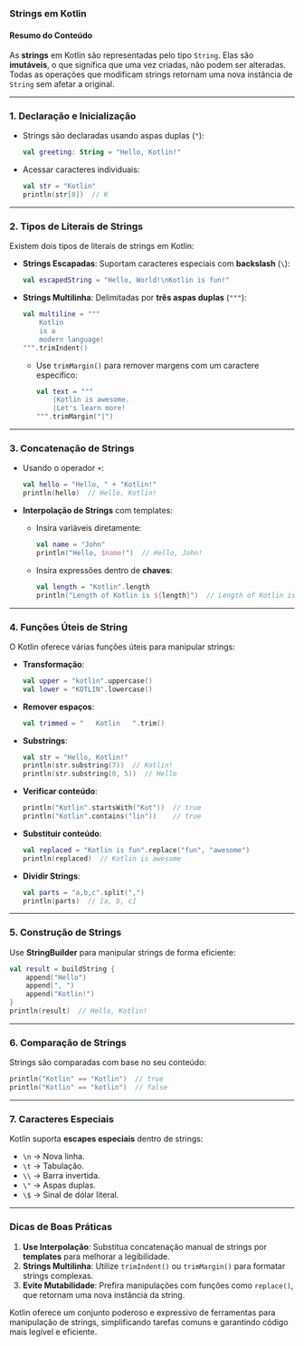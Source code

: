 ### **Strings em Kotlin**

#### **Resumo do Conteúdo**
As **strings** em Kotlin são representadas pelo tipo `String`. Elas são **imutáveis**, o que significa que uma vez criadas, não podem ser alteradas. Todas as operações que modificam strings retornam uma nova instância de `String` sem afetar a original.

---

### **1. Declaração e Inicialização**
- Strings são declaradas usando aspas duplas (`"`):
   ```kotlin
   val greeting: String = "Hello, Kotlin!"
   ```

- Acessar caracteres individuais:
   ```kotlin
   val str = "Kotlin"
   println(str[0])  // K
   ```

---

### **2. Tipos de Literais de Strings**
Existem dois tipos de literais de strings em Kotlin:
- **Strings Escapadas**: Suportam caracteres especiais com **backslash** (`\`):
   ```kotlin
   val escapedString = "Hello, World!\nKotlin is fun!"
   ```

- **Strings Multilinha**: Delimitadas por **três aspas duplas** (`"""`):
   ```kotlin
   val multiline = """
       Kotlin
       is a
       modern language!
   """.trimIndent()
   ```

   - Use `trimMargin()` para remover margens com um caractere específico:
     ```kotlin
     val text = """
         |Kotlin is awesome.
         |Let's learn more!
     """.trimMargin("|")
     ```

---

### **3. Concatenação de Strings**
- Usando o operador `+`:
   ```kotlin
   val hello = "Hello, " + "Kotlin!"
   println(hello)  // Hello, Kotlin!
   ```

- **Interpolação de Strings** com templates:
   - Insira variáveis diretamente:
     ```kotlin
     val name = "John"
     println("Hello, $name!")  // Hello, John!
     ```

   - Insira expressões dentro de **chaves**:
     ```kotlin
     val length = "Kotlin".length
     println("Length of Kotlin is ${length}")  // Length of Kotlin is 6
     ```

---

### **4. Funções Úteis de String**
O Kotlin oferece várias funções úteis para manipular strings:

- **Transformação**:
   ```kotlin
   val upper = "kotlin".uppercase()
   val lower = "KOTLIN".lowercase()
   ```

- **Remover espaços**:
   ```kotlin
   val trimmed = "   Kotlin   ".trim()
   ```

- **Substrings**:
   ```kotlin
   val str = "Hello, Kotlin!"
   println(str.substring(7))  // Kotlin!
   println(str.substring(0, 5))  // Hello
   ```

- **Verificar conteúdo**:
   ```kotlin
   println("Kotlin".startsWith("Kot"))  // true
   println("Kotlin".contains("lin"))    // true
   ```

- **Substituir conteúdo**:
   ```kotlin
   val replaced = "Kotlin is fun".replace("fun", "awesome")
   println(replaced)  // Kotlin is awesome
   ```

- **Dividir Strings**:
   ```kotlin
   val parts = "a,b,c".split(",")
   println(parts)  // [a, b, c]
   ```

---

### **5. Construção de Strings**
Use **StringBuilder** para manipular strings de forma eficiente:
```kotlin
val result = buildString {
    append("Hello")
    append(", ")
    append("Kotlin!")
}
println(result)  // Hello, Kotlin!
```

---

### **6. Comparação de Strings**
Strings são comparadas com base no seu conteúdo:
```kotlin
println("Kotlin" == "Kotlin")  // true
println("Kotlin" == "kotlin")  // false
```

---

### **7. Caracteres Especiais**
Kotlin suporta **escapes especiais** dentro de strings:
- `\n` → Nova linha.
- `\t` → Tabulação.
- `\\` → Barra invertida.
- `\"` → Aspas duplas.
- `\$` → Sinal de dólar literal.

---

### **Dicas de Boas Práticas**
1. **Use Interpolação**: Substitua concatenação manual de strings por **templates** para melhorar a legibilidade.
2. **Strings Multilinha**: Utilize `trimIndent()` ou `trimMargin()` para formatar strings complexas.
3. **Evite Mutabilidade**: Prefira manipulações com funções como `replace()`, que retornam uma nova instância da string.

Kotlin oferece um conjunto poderoso e expressivo de ferramentas para manipulação de strings, simplificando tarefas comuns e garantindo código mais legível e eficiente.